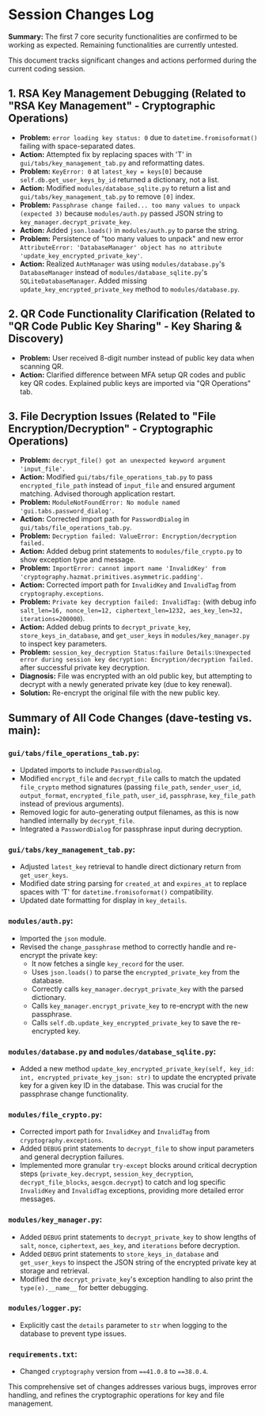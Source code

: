 # Session Changes Log

**Summary:** The first 7 core security functionalities are confirmed to be working as expected. Remaining functionalities are currently untested.

This document tracks significant changes and actions performed during the current coding session.

## 1. RSA Key Management Debugging (Related to "RSA Key Management" - Cryptographic Operations)
- **Problem:** `error loading key status: 0` due to `datetime.fromisoformat()` failing with space-separated dates.
- **Action:** Attempted fix by replacing spaces with 'T' in `gui/tabs/key_management_tab.py` and reformatting dates.
- **Problem:** `KeyError: 0` at `latest_key = keys[0]` because `self.db.get_user_keys_by_id` returned a dictionary, not a list.
- **Action:** Modified `modules/database_sqlite.py` to return a list and `gui/tabs/key_management_tab.py` to remove `[0]` index.
- **Problem:** `Passphrase change failed... too many values to unpack (expected 3)` because `modules/auth.py` passed JSON string to `key_manager.decrypt_private_key`.
- **Action:** Added `json.loads()` in `modules/auth.py` to parse the string.
- **Problem:** Persistence of "too many values to unpack" and new error `AttributeError: 'DatabaseManager' object has no attribute 'update_key_encrypted_private_key'`.
- **Action:** Realized `AuthManager` was using `modules/database.py`'s `DatabaseManager` instead of `modules/database_sqlite.py`'s `SQLiteDatabaseManager`. Added missing `update_key_encrypted_private_key` method to `modules/database.py`.

## 2. QR Code Functionality Clarification (Related to "QR Code Public Key Sharing" - Key Sharing & Discovery)
- **Problem:** User received 8-digit number instead of public key data when scanning QR.
- **Action:** Clarified difference between MFA setup QR codes and public key QR codes. Explained public keys are imported via "QR Operations" tab.

## 3. File Decryption Issues (Related to "File Encryption/Decryption" - Cryptographic Operations)
- **Problem:** `decrypt_file() got an unexpected keyword argument 'input_file'`.
- **Action:** Modified `gui/tabs/file_operations_tab.py` to pass `encrypted_file_path` instead of `input_file` and ensured argument matching. Advised thorough application restart.
- **Problem:** `ModuleNotFoundError: No module named 'gui.tabs.password_dialog'`.
- **Action:** Corrected import path for `PasswordDialog` in `gui/tabs/file_operations_tab.py`.
- **Problem:** `Decryption failed: ValueError: Encryption/decryption failed.`
- **Action:** Added debug print statements to `modules/file_crypto.py` to show exception type and message.
- **Problem:** `ImportError: cannot import name 'InvalidKey' from 'cryptography.hazmat.primitives.asymmetric.padding'`.
- **Action:** Corrected import path for `InvalidKey` and `InvalidTag` from `cryptography.exceptions`.
- **Problem:** `Private key decryption failed: InvalidTag:` (with debug info `salt_len=16, nonce_len=12, ciphertext_len=1232, aes_key_len=32, iterations=200000`).
- **Action:** Added debug prints to `decrypt_private_key`, `store_keys_in_database`, and `get_user_keys` in `modules/key_manager.py` to inspect key parameters.
- **Problem:** `session_key_decryption Status:failure Details:Unexpected error during session key decryption: Encryption/decryption failed.` after successful private key decryption.
- **Diagnosis:** File was encrypted with an old public key, but attempting to decrypt with a newly generated private key (due to key renewal).
- **Solution:** Re-encrypt the original file with the new public key.

## Summary of All Code Changes (dave-testing vs. main):

### `gui/tabs/file_operations_tab.py`:
- Updated imports to include `PasswordDialog`.
- Modified `encrypt_file` and `decrypt_file` calls to match the updated `file_crypto` method signatures (passing `file_path`, `sender_user_id`, `output_format`, `encrypted_file_path`, `user_id`, `passphrase`, `key_file_path` instead of previous arguments).
- Removed logic for auto-generating output filenames, as this is now handled internally by `decrypt_file`.
- Integrated a `PasswordDialog` for passphrase input during decryption.

### `gui/tabs/key_management_tab.py`:
- Adjusted `latest_key` retrieval to handle direct dictionary return from `get_user_keys`.
- Modified date string parsing for `created_at` and `expires_at` to replace spaces with 'T' for `datetime.fromisoformat()` compatibility.
- Updated date formatting for display in `key_details`.

### `modules/auth.py`:
- Imported the `json` module.
- Revised the `change_passphrase` method to correctly handle and re-encrypt the private key:
    - It now fetches a single `key_record` for the user.
    - Uses `json.loads()` to parse the `encrypted_private_key` from the database.
    - Correctly calls `key_manager.decrypt_private_key` with the parsed dictionary.
    - Calls `key_manager.encrypt_private_key` to re-encrypt with the new passphrase.
    - Calls `self.db.update_key_encrypted_private_key` to save the re-encrypted key.

### `modules/database.py` and `modules/database_sqlite.py`:
- Added a new method `update_key_encrypted_private_key(self, key_id: int, encrypted_private_key_json: str)` to update the encrypted private key for a given key ID in the database. This was crucial for the passphrase change functionality.

### `modules/file_crypto.py`:
- Corrected import path for `InvalidKey` and `InvalidTag` from `cryptography.exceptions`.
- Added `DEBUG` print statements to `decrypt_file` to show input parameters and general decryption failures.
- Implemented more granular `try-except` blocks around critical decryption steps (`private_key.decrypt`, `session_key_decryption`, `decrypt_file_blocks`, `aesgcm.decrypt`) to catch and log specific `InvalidKey` and `InvalidTag` exceptions, providing more detailed error messages.

### `modules/key_manager.py`:
- Added `DEBUG` print statements to `decrypt_private_key` to show lengths of `salt`, `nonce`, `ciphertext`, `aes_key`, and `iterations` before decryption.
- Added `DEBUG` print statements to `store_keys_in_database` and `get_user_keys` to inspect the JSON string of the encrypted private key at storage and retrieval.
- Modified the `decrypt_private_key`'s exception handling to also print the `type(e).__name__` for better debugging.

### `modules/logger.py`:
- Explicitly cast the `details` parameter to `str` when logging to the database to prevent type issues.

### `requirements.txt`:
- Changed `cryptography` version from `==41.0.8` to `==38.0.4`.

This comprehensive set of changes addresses various bugs, improves error handling, and refines the cryptographic operations for key and file management.
